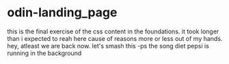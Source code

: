 # odin-landing_page
this is the final exercise of the css content in the foundations.
it took longer than i expected to reah here cause of reasons more or less out of my hands.
hey, atleast we are back now.
let's smash this
              -ps  the song diet pepsi is running in the background 